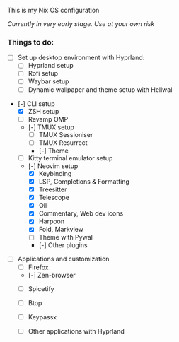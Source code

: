 This is my Nix OS configuration

_Currently in very early stage. Use at your own risk_

### Things to do:

- [ ] Set up desktop environment with Hyprland:
    - [ ] Hyprland setup
    - [ ] Rofi setup
    - [ ] Waybar setup
    - [ ] Dynamic wallpaper and theme setup with Hellwal
- [-] CLI setup
    - [x] ZSH setup
    - [ ] Revamp OMP
    - [-] TMUX setup
        - [ ] TMUX Sessioniser
        - [ ] TMUX Resurrect
        - [-] Theme
    - [ ] Kitty terminal emulator setup
    - [-] Neovim setup
        - [x] Keybinding
        - [x] LSP, Completions & Formatting
        - [x] Treesitter
        - [x] Telescope
        - [x] Oil
        - [x] Commentary, Web dev icons
        - [x] Harpoon
        - [x] Fold, Markview
        - [ ] Theme with Pywal
        - [-] Other plugins
- [ ] Applications and customization
    - [ ] Firefox
    - [-] Zen-browser
    - [ ] Spicetify
    - [ ] Btop
    - [ ] Keypassx
    - [ ] Other applications with Hyprland


